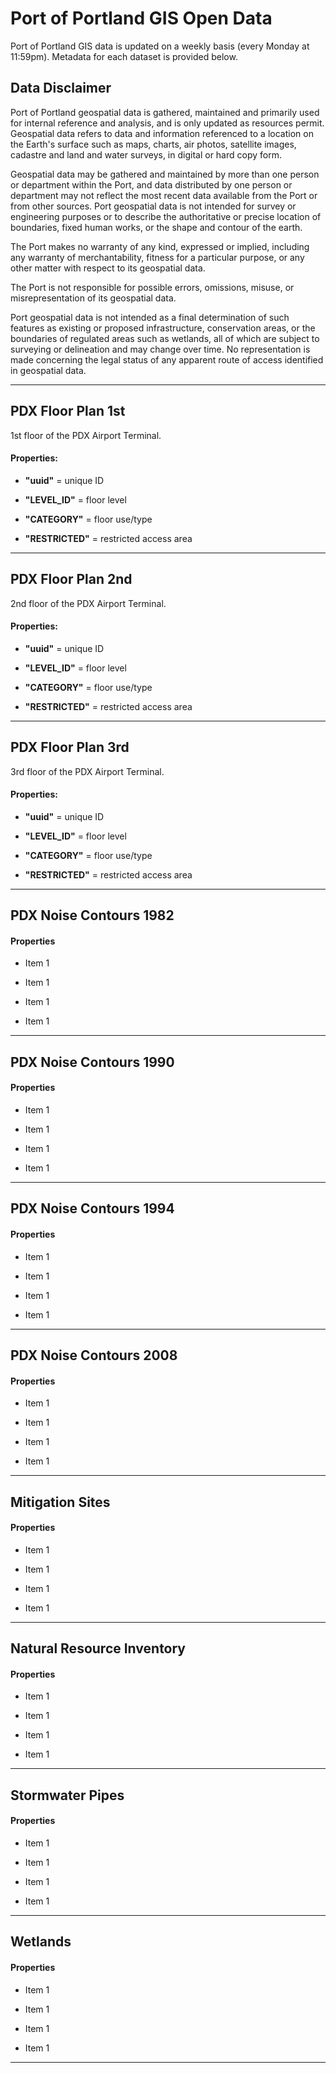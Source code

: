 # Port of Portland GIS Open Data

Port of Portland GIS data is updated on a weekly basis (every Monday at 11:59pm). Metadata for each dataset is provided below.

## Data Disclaimer

Port of Portland geospatial data is gathered, maintained and primarily used for 
internal reference and analysis, and is only updated as resources permit. Geospatial 
data refers to data and information referenced to a location on the Earth's surface 
such as maps, charts, air photos, satellite images, cadastre and land and water 
surveys, in digital or hard copy form.

Geospatial data may be gathered and maintained by more than one person or department 
within the Port, and data distributed by one person or department may not reflect the 
most recent data available from the Port or from other sources. Port geospatial data 
is not intended for survey or engineering purposes or to describe the authoritative 
or precise location of boundaries, fixed human works, or the shape and contour of 
the earth.

The Port makes no warranty of any kind, expressed or implied, including any warranty 
of merchantability, fitness for a particular purpose, or any other matter with 
respect to its geospatial data.

The Port is not responsible for possible errors, omissions, misuse, or 
misrepresentation of its geospatial data.

Port geospatial data is not intended as a final determination of such features as 
existing or proposed infrastructure, conservation areas, or the boundaries of 
regulated areas such as wetlands, all of which are subject to surveying or 
delineation and may change over time. No representation is made concerning the 
legal status of any apparent route of access identified in geospatial data.

<hr>

## PDX Floor Plan 1st

1st floor of the PDX Airport Terminal. 

#### Properties:
* __"uuid"__ = unique ID 

* __"LEVEL_ID"__ = floor level

* __"CATEGORY"__ = floor use/type

* __"RESTRICTED"__ = restricted access area 

<hr>

## PDX Floor Plan 2nd

2nd floor of the PDX Airport Terminal.

#### Properties:
* __"uuid"__ = unique ID 

* __"LEVEL_ID"__ = floor level

* __"CATEGORY"__ = floor use/type

* __"RESTRICTED"__ = restricted access area 

<hr>

## PDX Floor Plan 3rd

3rd floor of the PDX Airport Terminal.

#### Properties:
* __"uuid"__ = unique ID 

* __"LEVEL_ID"__ = floor level

* __"CATEGORY"__ = floor use/type

* __"RESTRICTED"__ = restricted access area 

<hr>

## PDX Noise Contours 1982

#### Properties
* Item 1

* Item 1

* Item 1

* Item 1

<hr>

## PDX Noise Contours 1990

#### Properties
* Item 1

* Item 1

* Item 1

* Item 1

<hr>

## PDX Noise Contours 1994

#### Properties
* Item 1

* Item 1

* Item 1

* Item 1

<hr>

## PDX Noise Contours 2008

#### Properties
* Item 1

* Item 1

* Item 1

* Item 1

<hr>

## Mitigation Sites

#### Properties
* Item 1

* Item 1

* Item 1

* Item 1

<hr>

## Natural Resource Inventory 

#### Properties
* Item 1

* Item 1

* Item 1

* Item 1

<hr>

## Stormwater Pipes

#### Properties
* Item 1

* Item 1

* Item 1

* Item 1

<hr>

## Wetlands

#### Properties
* Item 1

* Item 1

* Item 1

* Item 1

<hr>
